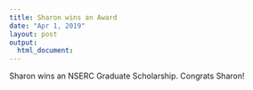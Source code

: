 ```yaml
---
title: Sharon wins an Award
date: "Apr 1, 2019"
layout: post
output:
  html_document:
---
```


Sharon wins an NSERC Graduate Scholarship. Congrats Sharon!

